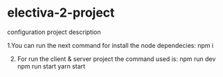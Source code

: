 # electiva-2-project
configuration project description

1.You can run the next command for install the node dependecies:
  npm i
  
2. For run the client & server project the command used is:
  npm run dev
  npm run start
  yarn start
